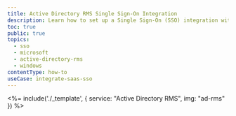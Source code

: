 ```yaml
---
title: Active Directory RMS Single Sign-On Integration
description: Learn how to set up a Single Sign-On (SSO) integration with Active Directory RMS and Auth0.
toc: true
public: true
topics:
  - sso
  - microsoft
  - active-directory-rms
  - windows
contentType: how-to
useCase: integrate-saas-sso
---
```


<%= include('./_template', {
  service: "Active Directory RMS",
  img: "ad-rms"
}) %>
